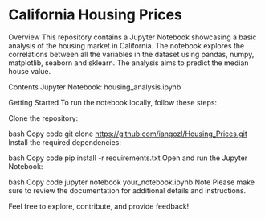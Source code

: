 # California Housing Prices


Overview
This repository contains a Jupyter Notebook showcasing a basic analysis of the housing market in California. The notebook explores the correlations between all the variables in the dataset using pandas, numpy, matplotlib, seaborn and sklearn. The analysis aims to predict the median house value.

Contents
Jupyter Notebook: housing_analysis.ipynb

Getting Started
To run the notebook locally, follow these steps:

Clone the repository:

bash
Copy code
git clone https://github.com/iangozl/Housing_Prices.git
Install the required dependencies:

bash
Copy code
pip install -r requirements.txt
Open and run the Jupyter Notebook:

bash
Copy code
jupyter notebook your_notebook.ipynb
Note
Please make sure to review the documentation for additional details and instructions.

Feel free to explore, contribute, and provide feedback!

